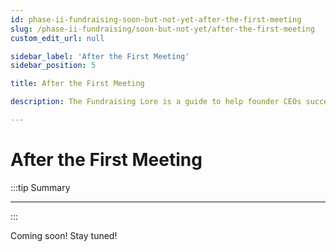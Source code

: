 ```yaml
---
id: phase-ii-fundraising-soon-but-not-yet-after-the-first-meeting
slug: /phase-ii-fundraising/soon-but-not-yet/after-the-first-meeting
custom_edit_url: null

sidebar_label: 'After the First Meeting'
sidebar_position: 5

title: After the First Meeting

description: The Fundraising Lore is a guide to help founder CEOs successfully raise early-stage VC financing from Silicon Valley investors.

---
```


# After the First Meeting

:::tip Summary

****

:::

Coming soon! Stay tuned!